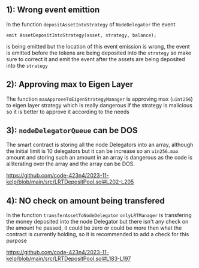 ## 1): Wrong event emittion
In the function `depositAssetIntoStrategy` of `NodeDelegator` the event
```solidity
emit AssetDepositIntoStrategy(asset, strategy, balance);
```

is being emitted but the location of this event emission is wrong, the event is emitted before the tokens are being deposited into the `strategy` so make sure to correct it and emit the event after the assets are being deposited into the `strategy`

## 2): Approving max to Eigen Layer
The function `maxApproveToEigenStrategyManager` is approving max (`uint256`) to eigen layer strategy which is really dangerous if the strategy is malicious so it is better to approve it according to the needs

## 3): `nodeDelegatorQueue` can be DOS
The smart contract is storing all the node Delegators into an array, although the initial limit is 10 delegators but it can be increase so an `uin256.max` amount and storing such an amount in an array is dangerous as the code is alliterating over the array and the array can be DOS.

https://github.com/code-423n4/2023-11-kelp/blob/main/src/LRTDepositPool.sol#L202-L205

## 4): NO check on amount being transfered
In the function `transferAssetToNodeDelegator` `onlyLRTManager` is transfering the money deposited into the node Delegator but there isn't any check on the amount he passed, it could be zero or could be more then what the contract is currently holding, so it is recommended to add a check for this purpose

https://github.com/code-423n4/2023-11-kelp/blob/main/src/LRTDepositPool.sol#L183-L197